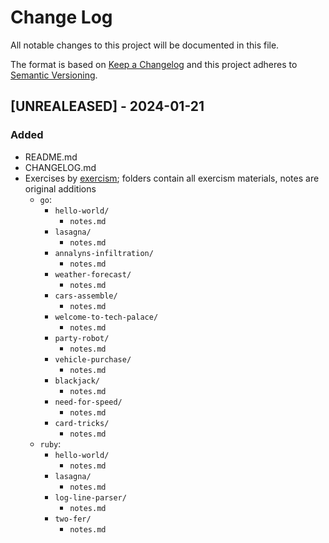 # Change Log
All notable changes to this project will be documented in this file.
 
The format is based on [Keep a Changelog](http://keepachangelog.com/)
and this project adheres to [Semantic Versioning](http://semver.org/).
 
## [UNREALEASED] - 2024-01-21
### Added
- README.md
- CHANGELOG.md
- Exercises by [exercism](https://exercism.org); folders contain all exercism materials, notes are original additions
    - `go`:
        - `hello-world/`
            - `notes.md`
        - `lasagna/`
            - `notes.md`
        - `annalyns-infiltration/`
            - `notes.md`
        - `weather-forecast/`
            - `notes.md`
        - `cars-assemble/`
            - `notes.md`
        - `welcome-to-tech-palace/`
            - `notes.md`
        - `party-robot/`
            - `notes.md` 
        - `vehicle-purchase/`
            - `notes.md`
        - `blackjack/`
            - `notes.md`
        - `need-for-speed/`
            - `notes.md`
        - `card-tricks/`
            - `notes.md`
    - `ruby`: 
        - `hello-world/`
            - `notes.md`
        - `lasagna/`
            - `notes.md`
        - `log-line-parser/`
            - `notes.md`
        - `two-fer/`
            - `notes.md`
    
 